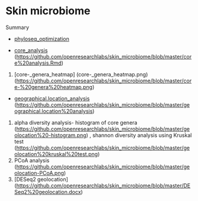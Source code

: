 # Skin microbiome



Summary
* [phyloseq_optimization](phyloseq_optimization.md) 


* [core_analysis](core_analysis.Rmd) (https://github.com/openresearchlabs/skin_microbiome/blob/master/core%20analysis.Rmd)
1. [core-_genera_heatmap] (core-_genera_heatmap.png) (https://github.com/openresearchlabs/skin_microbiome/blob/master/core-%20genera%20heatmap.png)

* [geographical.location_analysis](geographical.location_analysis) (https://github.com/openresearchlabs/skin_microbiome/blob/master/geographical.location%20analysis)
1. alpha diversity analysis- histogram of core genera (https://github.com/openresearchlabs/skin_microbiome/blob/master/geolocation%20-histogram.png) , shannon diversity analysis using Kruskal test (https://github.com/openresearchlabs/skin_microbiome/blob/master/geolocation%20kruskal%20test.png)
2. PCoA analysis (https://github.com/openresearchlabs/skin_microbiome/blob/master/geolocation-PCoA.png)
3. [DESeq2 geolocation] (https://github.com/openresearchlabs/skin_microbiome/blob/master/DESeq2%20geolocation.docx)
            

